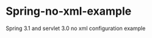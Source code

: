 Spring-no-xml-example
=====================

Spring 3.1 and servlet 3.0 no xml configuration example